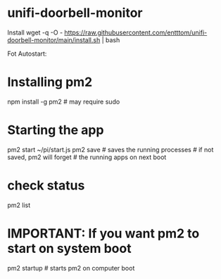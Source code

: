 # unifi-doorbell-monitor
Install wget  -q -O - https://raw.githubusercontent.com/entttom/unifi-doorbell-monitor/main/install.sh | bash

Fot Autostart:
# Installing pm2    
npm install -g pm2 # may require sudo

# Starting the app
pm2 start ~/pi/start.js
pm2 save    # saves the running processes
            # if not saved, pm2 will forget
            # the running apps on next boot


# check status 
pm2 list

# IMPORTANT: If you want pm2 to start on system boot
pm2 startup # starts pm2 on computer boot
